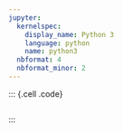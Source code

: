 ```yaml
---
jupyter:
  kernelspec:
    display_name: Python 3
    language: python
    name: python3
  nbformat: 4
  nbformat_minor: 2
---
```


::: {.cell .code}
``` {.python}
```
:::
